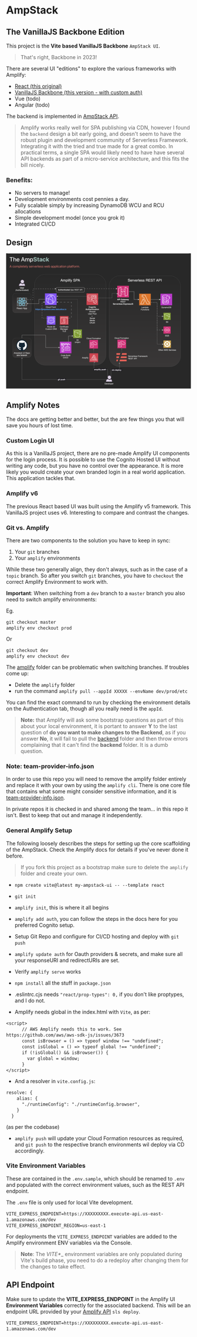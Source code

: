 # AmpStack 
## The VanillaJS Backbone Edition

This project is the  __Vite based VanillaJS Backbone__ `AmpStack UI`.  

> That's right, Backbone in 2023!

There are several UI "editions" to explore the various frameworks with Amplify:
- [React (this original)](https://github.com/ids/ampstack-ui) 
- [VanillaJS Backbone (this version - with custom auth)](https://github.com/ids/ampstack-ui/tree/backbone)
- Vue (todo)
- Angular (todo)

The backend is implemented in [AmpStack API](https://github.com/ids/ampstack-api).

> Amplify works really well for SPA publishing via CDN, however I found the `backend` design a bit early going, and doesn't seem to have the robust plugin and development community of Serverless Framework.  Integrating it with the tried and true made for a great combo.  In practical terms, a single SPA would likely need to have have several API backends as part of a micro-service architecture, and this fits the bill nicely.

### Benefits:

- No servers to manage!
- Development environments cost pennies a day.
- Fully scalable simply by increasing DynamoDB WCU and RCU allocations
- Simple development model (once you grok it)
- Integrated CI/CD

## Design
![AmpStack Diagram](./public/AmpStack.png "AmpStack")

## Amplify Notes
The docs are getting better and better, but the are few things you that will save you hours of lost time.

### Custom Login UI
As this is a VanillaJS project, there are no pre-made Amplify UI components for the login process.  It is possible to use the Cognito Hosted UI without writing any code, but you have no control over the appearance.  It is more likely you would create your own branded login in a real world application.  This application tackles that.

### Amplify v6
The previous React based UI was built using the Amplify v5 framework.  This VanillaJS project uses v6.  Interesting to compare and contrast the changes.

### Git vs. Amplify
There are two components to the solution you have to keep in sync:
1. Your `git` branches
2. Your `amplify` environments

While these two generally align, they don't always, such as in the case of a `topic` branch. So after you switch `git` branches, you have to `checkout` the correct Amplify Environment to work with.

__Important__: When switching from a `dev` branch to a `master` branch you also need to switch amplify environments:

Eg.

```
git checkout master
amplify env checkout prod
```

Or

```
git checkout dev
amplify env checkout dev
```

The [amplify](/amplify) folder can be problematic when switching branches.  If troubles come up:

- Delete the `amplify` folder
- run the command `amplify pull --appId XXXXX --envName dev/prod/etc`

You can find the exact command to run by checking the environment details on the Authentication tab, though all you really need is the `appId`.

> __Note:__ that Amplify will ask some bootstrap questions as part of this about your local environment, it is portant to answer __Y__ to the last question of __do you want to make changes to the Backend__, as if you answer __No__, it will fail to pull the [backend](/amplify/backend) folder and then throw errors complaining that it can't find the __backend__ folder.  It is a dumb question.

### Note: team-provider-info.json
In order to use this repo you will need to remove the amplify folder entirely and replace it with your own by using the `amplify cli`.  There is one core file that contains what some might consider sensitive information, and it is [team-provider-info.json](https://github.com/aws-amplify/amplify-cli/issues/1779).

In private repos it is checked in and shared among the team... in this repo it isn't. Best to keep that out and manage it independently.

### General Amplify Setup
The following loosely describes the steps for setting up the core scaffolding of the AmpStack.  Check the Amplify docs for details if you've never done it before.

> If you fork this project as a bootstrap make sure to delete the `amplify` folder and create your own.

- `npm create vite@latest my-ampstack-ui -- --template react`

- `git init`

- `amplify init`, this is where it all begins

- `amplify add auth`, you can follow the steps in the docs here for you preferred Cognito setup.

- Setup Git Repo and configure for CI/CD hosting and deploy with `git push`

- `amplify update auth` for Oauth providers & secrets, and make sure all your responseURI and redirectURIs are set.

- Verify `amplify serve` works

- `npm install` all the stuff in `package.json`

- .eslintrc.cjs needs `"react/prop-types": 0,` if you don't like proptypes, and I do not.

- Amplify needs global in the index.html with `Vite`, as per:

```
<script>
      // AWS Amplify needs this to work. See https://github.com/aws/aws-sdk-js/issues/3673
      const isBrowser = () => typeof window !== "undefined";
      const isGlobal = () => typeof global !== "undefined";
      if (!isGlobal() && isBrowser()) {
        var global = window;
      }
</script>
```

- And a resolver in `vite.config.js`:

```
resolve: {
    alias: {
      "./runtimeConfig": "./runtimeConfig.browser",
    }
  }
```
(as per the codebase)

- `amplify push` will update your Cloud Formation resources as required, and `git push` to the respective branch environments wil deploy via CD accordingly.

### Vite Environment Variables
These are contained in the `.env.sample`, which should be renamed to `.env` and populated with the correct environment values, such as the REST API endpoint.

The `.env` file is only used for local Vite development.

```
VITE_EXPRESS_ENDPOINT=https://XXXXXXXXX.execute-api.us-east-1.amazonaws.com/dev
VITE_EXPRESS_ENDPOINT_REGION=us-east-1
```

For deployments the `VITE_EXPRESS_ENDPOINT` variables are added to the Amplify environment ENV variables via the Console.

> __Note__: The __VITE_*__ environment variables are only populated during Vite's build phase, you need to do a redeploy after changing them for the changes to take effect.

## API Endpoint
Make sure to update the __VITE_EXPRESS_ENDPOINT__ in the Amplify UI __Environment Variables__ correctly for the associated backend.  This will be an endpoint URL provided by your [Amplify API](https://github.com/ids/ampstack-api) `sls deploy`.

```
VITE_EXPRESS_ENDPOINT=https://XXXXXXXXX.execute-api.us-east-1.amazonaws.com/dev
```
